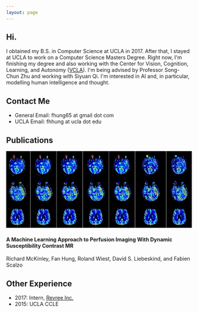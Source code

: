 ```yaml
---
layout: page
---
```


## Hi.
I obtained my B.S. in Computer Science at UCLA in 2017.
After that, I stayed at UCLA to work on a Computer Science Masters Degree.
Right now, I'm finishing my degree and also
working with the Center for Vision, Cognition, Learning, and Autonomy ([VCLA](http://vcla.stat.ucla.edu/)).
I'm being advised by Professor Song-Chun Zhu and working with Siyuan Qi.
I'm interested in AI and, in particular, modelling human intelligence and
thought.

## Contact Me
- General Email: fhung65 at gmail dot com
- UCLA Email: fhhung at ucla dot edu

## Publications
![A Machine Learning Approach to Perfusion Imaging With Dynamic Susceptibility Contrast MR](/assets/img/mri.jpg)
#### A Machine Learning Approach to Perfusion Imaging With Dynamic Susceptibility Contrast MR
Richard McKinley, Fan Hung, Roland Wiest, David S. Liebeskind, and Fabien Scalzo

## Other Experience
- 2017: Intern, [Revree Inc.](http://www.revree.com/)
- 2015: UCLA CCLE
